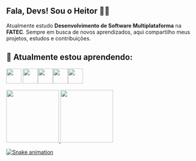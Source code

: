 ## Fala, Devs! Sou o Heitor 👨‍💻
Atualmente estudo **Desenvolvimento de Software Multiplataforma** na **FATEC**. Sempre em busca de novos aprendizados, aqui compartilho meus projetos, estudos e contribuições.



## 🌱 Atualmente estou aprendendo:
<img src="https://cdn.jsdelivr.net/gh/devicons/devicon@latest/icons/cplusplus/cplusplus-original.svg" width="40" height="40"/> <img src="https://cdn.jsdelivr.net/gh/devicons/devicon@latest/icons/mysql/mysql-original-wordmark.svg" width="40" height="40"/><img src="https://cdn.jsdelivr.net/gh/devicons/devicon@latest/icons/html5/html5-original-wordmark.svg" width="40" height="40"/><img src="https://cdn.jsdelivr.net/gh/devicons/devicon@latest/icons/css3/css3-original-wordmark.svg" width="40" height="40"/><img src="https://cdn.jsdelivr.net/gh/devicons/devicon@latest/icons/javascript/javascript-original.svg" width="40" height="40"/>
          
          
<div>
<a href="https://github.com/HeitFernandes">
<img loading="lazy" height="140em" src="https://github-readme-stats.vercel.app/api/top-langs/?username=HeitFernandes&layout=compact&langs_count=7&theme=dracula"/>
<img loading="lazy" height="140em" src="https://github-readme-stats.vercel.app/api?username=HeitFernandes&show_icons=true&theme=dracula&include_all_commits=true&count_private=true"/>
</div> 

![Snake animation](https://github.com/seu-usuário-aqui/seu-usuário-aqui/blob/output/github-contribution-grid-snake.svg)


          
          

